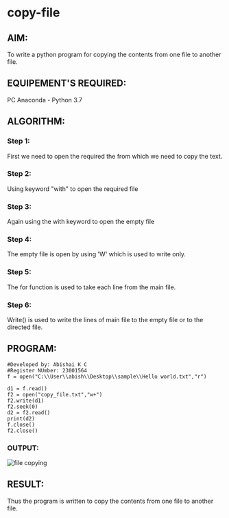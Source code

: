 # copy-file
## AIM:
To write a python program for copying the contents from one file to another file.
## EQUIPEMENT'S REQUIRED: 
PC
Anaconda - Python 3.7
## ALGORITHM: 
### Step 1:
First we need to open the required the from which we need to copy the text.
### Step 2: 
 Using keyword "with" to open the required file
### Step 3: 
Again using the with keyword to open the empty file
### Step 4:  
The empty file is open by using 'W' which is used to write only.
### Step 5: 
The for function is used to take each line from the main file.
### Step 6: 
Write() is used to write the lines of main file to the empty file or to the directed file.
## PROGRAM:
```
#Developed by: Abishai K C
#Register NUmber: 23001564
f = open("C:\\User\\abish\\Desktop\\sample\\Hello world.txt","r")

d1 = f.read()
f2 = open("copy_file.txt","w+")
f2.write(d1)
f2.seek(0)
d2 = f2.read()
print(d2)
f.close()
f2.close()
```
### OUTPUT:

![file copying](https://github.com/Abishai95141/copy-file/assets/139335314/efb7aaf0-9bde-4639-a194-99135259fa4a)


## RESULT:
Thus the program is written to copy the contents from one file to another file.
